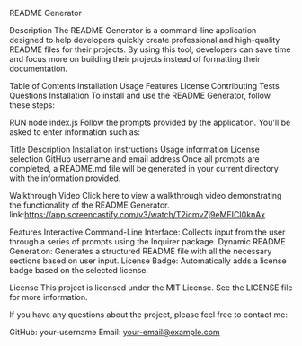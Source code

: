 README Generator

Description
The README Generator is a command-line application designed to help developers quickly create 
professional and high-quality README files for their projects. By using this tool, 
developers can save time and focus more on building their projects instead of formatting their documentation.

Table of Contents
Installation
Usage
Features
License
Contributing
Tests
Questions
Installation
To install and use the README Generator, follow these steps:


RUN node index.js
Follow the prompts provided by the application. You'll be asked to enter information such as:

Title
Description
Installation instructions
Usage information
License selection
GitHub username and email address
Once all prompts are completed, a README.md file will be generated in your current directory with the information provided.

Walkthrough Video
Click here to view a walkthrough video demonstrating the functionality of the README Generator.
link:https://app.screencastify.com/v3/watch/T2icmvZj9eMFICI0knAx

Features
Interactive Command-Line Interface: Collects input from the user through a series of prompts using the Inquirer package.
Dynamic README Generation: Generates a structured README file with all the necessary sections based on user input.
License Badge: Automatically adds a license badge based on the selected license.

License
This project is licensed under the MIT License. See the LICENSE file for more information.




If you have any questions about the project, please feel free to contact me:

GitHub: your-username
Email: your-email@example.com
